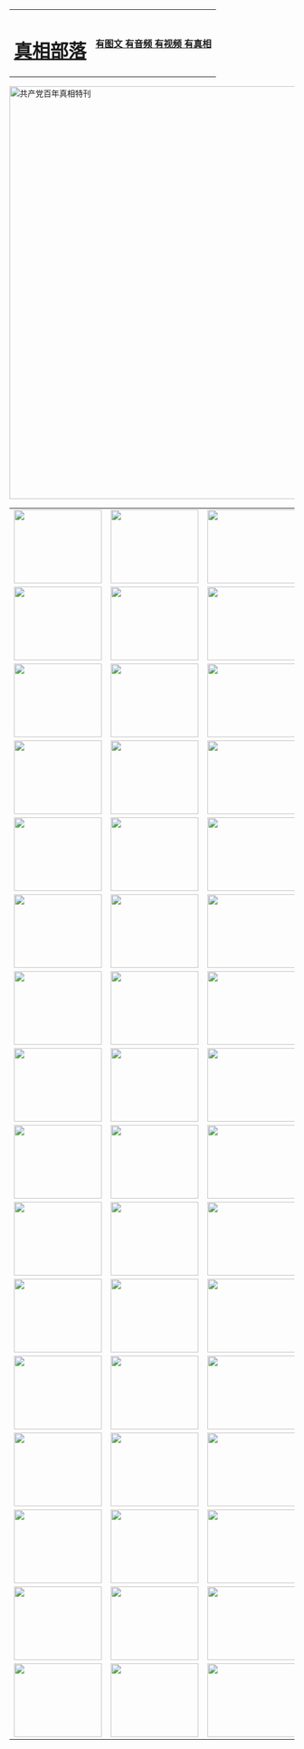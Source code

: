 <table>
<tr>

<td>
	<H1><a href="http://i99.ncstation.com/zx/">真相部落</a></H1>
</td>
<td>
	<H4><a href="http://i99.ncstation.com/zx/">有图文 有音频 有视频 有真相</a></H4>
</td>
</tr>
</table>

 <div ><a href="http://i99.ncstation.com/zx/bngcd/"><img src="http://i99.ncstation.com/zx/bngcd/gcdbnzx.jpg" width="730"  border="0" alt="共产党百年真相特刊"></a></div>

<table>
<tr>
	<td><a href="http://q71.mygardenias.com/xtr/107/"><img  src ="http://q71.mygardenias.com/pic/2017/02/107.jpg" width="155px" height="130px"></a></td>
	<td><a href="http://q71.mygardenias.com/xtr/829/"><img src ="http://q71.mygardenias.com/pic/2017/02/829.jpg" width="155px" height="130px"></a></td>
	<td><a href="http://q71.mygardenias.com/xtr/69/"><img  src ="http://q71.mygardenias.com/pic/2017/02/69.jpg" width="155px" height="130px"></a></td>
	<td><a href="http://q71.mygardenias.com/xtr/99/"><img  src ="http://q71.mygardenias.com/pic/2017/02/99.jpg" width="155px" height="130px"></a></td>
</tr>
<tr>
	<td><a href="http://q71.mygardenias.com/xtr/40/"><img  src ="http://q71.mygardenias.com/pic/2017/02/40.jpg" width="155px" height="130px"></a></td>
	<td><a href="http://q71.mygardenias.com/xtr/20/"><img  src ="http://q71.mygardenias.com/pic/2017/02/20.jpg" width="155px" height="130px"></a></td>
	<td><a href="http://q71.mygardenias.com/xtr/81/"><img  src ="http://q71.mygardenias.com/pic/2017/02/81.jpg" width="155px" height="130px"></a></td>
	<td><a href="http://q71.mygardenias.com/xtr/2/"><img  src ="http://q71.mygardenias.com/pic/2017/02/2.jpg" width="155px" height="130px"></a></td>
</tr>
<tr>
	<td><a href="http://q71.mygardenias.com/xtr/86/"><img  src ="http://q71.mygardenias.com/pic/2017/02/86.jpg" width="155px" height="130px"></a></td>
	<td><a href="http://q71.mygardenias.com/xtr/109/"><img  src ="http://q71.mygardenias.com/pic/2017/02/109.jpg" width="155px" height="130px"></a></td>
	<td><a href="http://q71.mygardenias.com/xtr/1378/"><img  src ="http://q71.mygardenias.com/pic/2017/02/1378.jpg" width="155px" height="130px"></a></td>
	<td><a href="http://q71.mygardenias.com/xtr/57/"><img  src ="http://q71.mygardenias.com/pic/2017/02/57.jpg" width="155px" height="130px"></a></td>
</tr>
<tr>
	<td><a href="http://q71.mygardenias.com/xtr/1219/"><img  src ="http://q71.mygardenias.com/pic/2017/02/1219.jpg" width="155px" height="130px"></a></td>
	<td><a href="http://q71.mygardenias.com/xtr/1220/"><img  src ="http://q71.mygardenias.com/pic/2017/02/1220.jpg" width="155px" height="130px"></a></td>
	<td><a href="http://q71.mygardenias.com/xtr/1221/"><img  src ="http://q71.mygardenias.com/pic/2017/02/1221.jpg" width="155px" height="130px"></a></td>
	<td><a href="http://q71.mygardenias.com/xtr/51/"><img  src ="http://q71.mygardenias.com/pic/2017/02/51.jpg" width="155px" height="130px"></a></td>
</tr>
<tr>
	<td><a href="http://q71.mygardenias.com/xtr/1055/"><img  src ="http://q71.mygardenias.com/pic/2017/02/1055.jpg" width="155px" height="130px"></a></td>
	<td><a href="http://q71.mygardenias.com/xtr/611/"><img  src ="http://q71.mygardenias.com/pic/2017/02/611.jpg" width="155px" height="130px"></a></td>
	<td><a href="http://q71.mygardenias.com/xtr/1121/"><img  src ="http://q71.mygardenias.com/pic/2017/02/1121.jpg" width="155px" height="130px"></a></td>
	<td><a href="http://q71.mygardenias.com/xtr/610/"><img  src ="http://q71.mygardenias.com/pic/2017/02/610.jpg" width="155px" height="130px"></a></td>
</tr>
<tr>
	<td><a href="http://q71.mygardenias.com/xtr/1128/"><img  src ="http://q71.mygardenias.com/pic/2017/02/1128.jpg" width="155px" height="130px"></a></td>
	<td><a href="http://q71.mygardenias.com/xtr/1395/"><img  src ="http://q71.mygardenias.com/pic/2017/02/1406.jpg" width="155px" height="130px"></a></td>
	<td><a href="http://q71.mygardenias.com/xtr/1407/"><img  src ="http://q71.mygardenias.com/pic/2017/02/1407.jpg" width="155px" height="130px"></a></td>
	<td><a href="http://q71.mygardenias.com/xtr/934/"><img  src ="http://q71.mygardenias.com/pic/2017/02/934.jpg" width="155px" height="130px"></a></td>
</tr>
<tr>
	<td><a href="http://q71.mygardenias.com/xtr/641/"><img  src ="http://q71.mygardenias.com/pic/2017/02/641.jpg" width="155px" height="130px"></a></td>
	<td><a href="http://q71.mygardenias.com/xtr/949/"><img  src ="http://q71.mygardenias.com/pic/2017/02/949.jpg" width="155px" height="130px"></a></td>
	<td><a href="http://q71.mygardenias.com/xtr/112/"><img  src ="http://q71.mygardenias.com/pic/2017/02/112.jpg" width="155px" height="130px"></a></td>
	<td><a href="http://q71.mygardenias.com/xtr/812/"><img  src ="http://q71.mygardenias.com/pic/2017/02/812.jpg" width="155px" height="130px"></a></td>
</tr>
<tr>
	<td><a href="http://q71.mygardenias.com/xtr/103/"><img  src ="http://q71.mygardenias.com/pic/2017/02/103.jpg" width="155px" height="130px"></a></td>
	<td><a href="http://q71.mygardenias.com/xtr/3/"><img  src ="http://q71.mygardenias.com/pic/2017/02/3.jpg" width="155px" height="130px"></a></td>
	<td><A href="http://q71.mygardenias.com/mp4/zx/2015/11/Lkmtt.mp4" target="_blank" title="莲开满天庭"><img  src="http://q71.mygardenias.com/pic/2015/11/Lkmtt3480_jssor.jpg"  width="155px" height="130px"></A></td>
	<td><A href="http://q71.mygardenias.com/mp4/zx/2015/11/2013513.mp4" target="_blank" title="飞旋的法轮"><img  src="http://q71.mygardenias.com/pic/2015/11/falun480_jssor.jpg"  width="155px" height="130px"></A></td>
</tr>
<tr>
	<td><A href="http://q71.mygardenias.com/mp4/zx/2015/11/NYParade.mp4" target="_blank" title="2004年4月10日法轮功纽约大游行"><img  src="http://q71.mygardenias.com/pic/2015/11/nyparade480_jssor.jpg"  width="155px" height="130px"></A></td>
	<td><A href="http://q71.mygardenias.com/mp4/news617/2015/05/WEB_s28093.mp4" target="_blank" title="2015年世界法轮大法日特别报导"><img  src="http://q71.mygardenias.com/pic/2015/11/p6752711a666997037_jssor.jpg"  width="155px" height="130px"></A></td>
	<td><A href="http://q71.mygardenias.com/mp4/news829/2015/11/30211_326650.mp4" target="_blank" title="沧州绑架案连审四天 民众抹泪称审好人"><img  src="http://q71.mygardenias.com/pic/2015/11/changzhou2480_jssor.jpg"  width="155px" height="130px"></A></td>
	<td><A href="http://q71.mygardenias.com/mp4/mhph/2015/10/changzhou.mp4" target="_blank" title="沧州真相--狮城血泪"><img  src="http://q71.mygardenias.com/pic/2015/11/changzhou480_jssor.jpg"  width="155px" height="130px"></A></td>
</tr>
<tr>
	<td><A href="http://q71.mygardenias.com/mp4/mhjd/mhjd_55.mp4" target="_blank" title="正义律师与无罪辩护"><img  src="http://q71.mygardenias.com/pic/2015/11/wzbh480_jssor.jpg"  width="155px" height="130px"></A></td>
	<td><A href="http://q71.mygardenias.com/mp4/zx/2015/11/layerkcs.mp4" target="_blank" title="中国的良心--高智晟律师"><img  src="http://q71.mygardenias.com/pic/2015/11/layerkcs2480_jssor.jpg"  width="155px" height="130px"></A></td>
	<td><A href="http://q71.mygardenias.com/mp4/mhph/2015/10/szxl.mp4" target="_blank" title="神州血泪--北京、大庆、广东、哈尔滨"><img  src="http://q71.mygardenias.com/pic/2015/11/szxl480_jssor.jpg"  width="155px" height="130px"></A></td>
	<td><A href="http://q71.mygardenias.com/mp4/zx/2015/11/TangShanFFXS.mp4" target="_blank" title="真相纪录片：凤凰新生"><img  src="http://q71.mygardenias.com/pic/2015/11/fhxs2480_jssor.jpg"  width="155px" height="130px"></A></td>
</tr>
<tr>
	<td><A href="http://q71.mygardenias.com/mp4/zx/2015/11/jidong.mp4" target="_blank" title="冀东监狱的罪恶"><img  src="http://q71.mygardenias.com/pic/2015/11/jidong480_jssor.jpg"  width="155px" height="130px"></A></td>
	<td><A href="http://q71.mygardenias.com/mp4/mhph/2015/10/tangshan.mp4" target="_blank" title="凤凰血泪"><img  src="http://q71.mygardenias.com/pic/2015/11/tangshan480_jssor.jpg"  width="155px" height="130px"></A>
					</div></td>
	<td>	<A href="http://q71.mygardenias.com/mp4/mhph/2015/10/zfxtzxl.mp4" target="_blank" title="政法系统罪行录--唐山篇"><img  src="http://q71.mygardenias.com/pic/2015/11/zfxtzxl480_jssor.jpg"  width="155px" height="130px"></A></td>
	<td><A href="http://q71.mygardenias.com/mp4/mhph/2015/10/QDBG.mp4" target="_blank" title="青岛悲歌"><img  src="http://q71.mygardenias.com/pic/2015/10/qdbg2480_jssor.jpg"  width="155px" height="130px"></A></td>
</tr>
<tr>
	<td><A href="http://q71.mygardenias.com/mp4/mhph/2015/10/huludao.mp4" target="_blank" title="葫芦岛永恒的见证"><img  src="http://q71.mygardenias.com/pic/2015/10/huludao480_jssor.jpg"  width="155px" height="130px"></A></td>
	<td><A href="http://q71.mygardenias.com/mp4/mhph/2015/10/qbzx.mp4" target="_blank" title="湖畔泉边听真相-济南泉城的传奇"><img  src="http://q71.mygardenias.com/pic/2015/10/hupan480_jssor.jpg"  width="155px" height="130px"></A></td>
	<td><A href="http://q71.mygardenias.com/mp4/mhph/2015/10/baoding_dvd_v2.mp4" target="_blank" title="燕赵悲歌"><img  src="http://q71.mygardenias.com/pic/2015/10/yzbg480_jssor.jpg"  width="155px" height="130px"></A></td>
	<td><A href="http://q71.mygardenias.com/mp4/zx/2015/11/meihuashi_complete_ED2.0.mp4" target="_blank" title="梅花诗完整版"><img  src="http://q71.mygardenias.com/pic/2015/11/mhs480_jssor.jpg"  width="155px" height="130px"></A></td>
</tr>
<tr>
	<td><A href="http://q71.mygardenias.com/mp4/zx/2015/11/fengbei512k.mp4" target="_blank" title="丰碑"><img  src="http://q71.mygardenias.com/pic/2015/11/fongbei480_jssor.jpg"  width="155px" height="130px"></A></td>
	<td><A href="http://q71.mygardenias.com/mp4/zx/2015/11/fytdxComplete.mp4" target="_blank" title="风雨天地行全集"><img  src="http://q71.mygardenias.com/pic/2015/11/fytdxWhite480_jssor.jpg"  width="155px" height="130px"></A></td>
	<td><A href="http://q71.mygardenias.com/mp4/zx/2015/11/JianZheng.mp4" target="_blank" title="见证"><img  src="http://q71.mygardenias.com/pic/2015/11/witness480_jssor.jpg"  width="155px" height="130px"></A></td>
	<td><A href="http://q71.mygardenias.com/mp4/mhph/2015/10/hcym.mp4" target="_blank" title="红朝阴谋"><img  src="http://q71.mygardenias.com/pic/2015/10/hcym480_jssor.jpg"  width="155px" height="130px"></A></td>
</tr>
<tr>
	<td><A href="http://q71.mygardenias.com/mp4/zx/2015/11/zfzxPalV3.mp4" target="_blank" title="是自焚还是骗局"><img  src="http://q71.mygardenias.com/pic/2015/11/zfzx4805_jssor.jpg"  width="155px" height="130px"></A></td>
	<td><A href="http://q71.mygardenias.com/mp4/zx/2015/11/lsdspMsyTd.mp4" target="_blank" title="历史的审判"><img  src="http://q71.mygardenias.com/pic/2015/11/lsdsp480_jssor.jpg"  width="155px" height="130px"></A></td>
	<td><A href="http://q71.mygardenias.com/mp4/news886/2015/11/concat886.mp4" target="_blank" title="一周全球控告江泽民"><img  src="http://q71.mygardenias.com/pic/2015/11/news886480_jssor.jpg"  width="155px" height="130px"></A></td>
	<td><A href="http://q71.mygardenias.com/mp4/news1378/2014/08/CQSD_s0_e4_v2_i0-CQSD_4-video.mp4" target="_blank" title="欧洲的抉择"><img  src="http://q71.mygardenias.com/pic/2015/11/p5143421a564166643-ss_jssor.jpg"  width="155px" height="130px"></A></td>
</tr>
<tr>
	<td><A href="http://q71.mygardenias.com/mp4/zx/2015/11/hk20150720parade.mp4" target="_blank" title="港法轮功反迫害大游行 大陆游客震撼"><img  src="http://q71.mygardenias.com/pic/2015/11/281098-ss_jssor.jpg"  width="155px" height="130px"></A></td>
	<td><A href="http://q71.mygardenias.com/mp4/zx/2015/11/20150720hkParade512k.mp4" target="_blank" title="香港法轮功720游行声援诉江潮"><img  src="http://q71.mygardenias.com/pic/2015/11/2015720parade480_jssor.jpg"  width="155px" height="130px"></A></td>
	<td><A href="http://q71.mygardenias.com/mp4/zx/2015/11/hktdc512.mp4" target="_blank" title="香港退党潮"><img  src="http://q71.mygardenias.com/pic/2015/11/hktdc480_jssor.jpg"  width="155px" height="130px"></A></td>
	<td><A href="http://q71.mygardenias.com/mp4/news413/2015/11/concat413.mp4" target="_blank" title="本月退党精选"><img  src="http://q71.mygardenias.com/pic/2015/11/tuidang480_jssor.jpg"  width="155px" height="130px"></A></td>
</tr>
<tr>
	<td><A href="http://q71.mygardenias.com/mp4/news823/2015/11/TSZG_British_1_QA_A_TSZG-61-1_XinHaoNianZuoZh_P617180.mp4" target="_blank" title="辛灏年：纪念《九评共产党》发表十周年演讲"><img  src="http://q71.mygardenias.com/pic/2015/11/xhn9p10480_jssor.jpg"  width="155px" height="130px"></A></td>
	<td><A href="http://q71.mygardenias.com/mp4/news57/2015/11/JPGCD8.mp4" target="_blank" title="【九评之八】评中国共产党的邪教本质"><img  src="http://q71.mygardenias.com/pic/2015/11/9pkcd8p480_jssor.jpg"  width="155px" height="130px"></A></td>
	<td><A href="http://q71.mygardenias.com/mp4/other/kao.Chih.Sheng_story.mp4"  target="_blank" title="超越恐惧:高智晟的故事"				style="font-size:20px;"><img src="http://q71.mygardenias.com/pic/2016/12/GZS201408070902.jpg"  width="155px" height="130px">
						</A></td>
	<td><A href="http://q71.mygardenias.com/mp4/zx/2016/11/oh10yearsInv.mp4"  target="_blank" title="纪录片《活摘 十年调查》完整版" style="font-size:20px;"><img src="http://q71.mygardenias.com/pic/2016/11/10yearsOHinv.jpg"  width="155px" height="130px">
						</A></td>
</tr>
</table>


